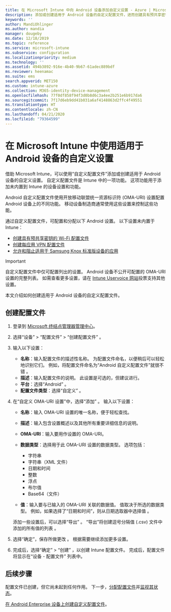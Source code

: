```yaml
---
title: 在 Microsoft Intune 中向 Android 设备添加自定义设置 - Azure | Microsoft Docs
description: 添加或创建适用于 Android 设备的自定义配置文件，进而创建具有预共享密钥的 WiFi 配置文件、按每个应用创建 VPN 配置文件，或在 Microsoft Intune 中允许/阻止适用于 Samsung Knox 标准设备的应用
keywords: ''
author: MandiOhlinger
ms.author: mandia
manager: dougeby
ms.date: 12/18/2019
ms.topic: reference
ms.service: microsoft-intune
ms.subservice: configuration
ms.localizationpriority: medium
ms.technology: ''
ms.assetid: 494b3892-916e-4b40-9b67-61adec889bdf
ms.reviewer: heenamac
ms.suite: ems
search.appverid: MET150
ms.custom: intune-azure
ms.collection: M365-identity-device-management
ms.openlocfilehash: 77f0df858f94f3d0b8d6c3a4ee2b251e6b917da6
ms.sourcegitcommit: 7f17d6eb9dd41b031a6af4148863d2ffc4f49551
ms.translationtype: HT
ms.contentlocale: zh-CN
ms.lasthandoff: 04/21/2020
ms.locfileid: "79364599"
---
```

# <a name="use-custom-settings-for-android-devices-in-microsoft-intune"></a>在 Microsoft Intune 中使用适用于 Android 设备的自定义设置

借助 Microsoft Intune，可以使用“自定义配置文件”添加或创建适用于 Android 设备的自定义设置。 自定义配置文件是 Intune 中的一项功能。 这项功能用于添加未内置到 Intune 的设备设置和功能。

Android 自定义配置文件使用开放移动联盟统一资源标识符 (OMA-URI) 设置配置 Android 设备上的不同功能。 移动设备制造商通常使用这些设置来控制这些功能。

通过自定义配置文件，可配置和分配以下 Android 设置。 以下设置未内置于 Intune：

- [创建具有预共享密钥的 Wi-Fi 配置文件](/intune/wi-fi-profile-shared-key)
- [创建每应用 VPN 配置文件](/intune/android-pulse-secure-per-app-vpn)
- [允许和阻止适用于 Samsung Knox 标准版设备的应用](/intune/samsung-knox-apps-allow-block)

>[!IMPORTANT]
> 自定义配置文件中仅可配置列出的设置。 Android 设备不公开可配置的 OMA-URI 设置的完整列表。 如需查看更多设置，请在 [Intune Uservoice 网站](https://microsoftintune.uservoice.com/forums/291681-ideas)投票支持其他设置。

本文介绍如何创建适用于 Android 设备的自定义配置文件。

## <a name="create-the-profile"></a>创建配置文件

1. 登录到 [Microsoft 终结点管理器管理中心](https://go.microsoft.com/fwlink/?linkid=2109431)。
2. 选择“设备”   > “配置文件”   > “创建配置文件”  。
3. 输入以下设置：

    - **名称**：输入配置文件的描述性名称。 为配置文件命名，以便稍后可以轻松地识别它们。 例如，将配置文件命名为“Android 自定义配置文件”就很不错  。
    - **描述**：输入配置文件的说明。 此设置是可选的，但建议进行。
    - **平台**：选择“Android”  。
    - **配置文件类型**：选择“自定义”  。

4. 在“自定义 OMA-URI 设置”中，选择“添加”   。 输入以下设置：

    - **名称**：输入 OMA-URI 设置的唯一名称，便于轻松查找。
    - **描述**：输入包含设置概述以及其他所有重要详细信息的说明。
    - **OMA-URI**：输入要用作设置的 OMA-URI。
    - **数据类型**：选择用于此 OMA-URI 设置的数据类型。 选项包括：

      - 字符串
      - 字符串（XML 文件）
      - 日期和时间
      - 整数
      - 浮点
      - 布尔值
      - Base64（文件）

    - **值**：输入要与已输入的 OMA-URI 关联的数据值。 值取决于所选的数据类型。 例如，如果选择了“日期和时间”，则从日期选取器中选择值  。

    添加一些设置后，可以选择“导出”  。 “导出”将创建逗号分隔值 (.csv) 文件中添加的所有值的列表  。

5. 选择“确定”，保存所做更改  。 根据需要继续添加更多设置。
6. 完成后，选择“确定”   > “创建”  ，以创建 Intune 配置文件。 完成后，配置文件将显示在“设备 - 配置文件”  列表中。

## <a name="next-steps"></a>后续步骤

配置文件已创建，但它尚未起到任何作用。 下一步，[分配配置文件](device-profile-assign.md)并[监视其状态](device-profile-monitor.md)。

[在 Android Enterprise 设备上创建自定义配置文件](custom-settings-android-for-work.md)。
